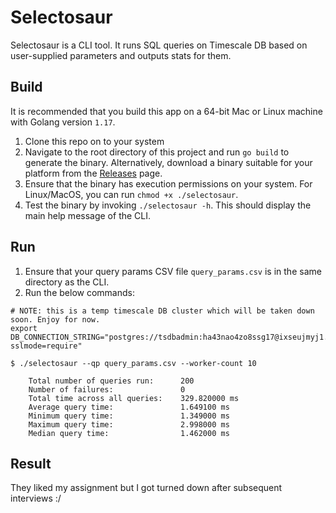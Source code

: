 # Selectosaur

Selectosaur is a CLI tool. It runs SQL queries on Timescale DB based on user-supplied parameters and outputs stats for them.

## Build
It is recommended that you build this app on a 64-bit Mac or Linux machine with Golang version `1.17`.

1. Clone this repo on to your system
2. Navigate to the root directory of this project and run `go build` to generate the binary. Alternatively, download a binary suitable for your platform from the [Releases](https://github.com/duaraghav8/selectosaur/releases) page.
3. Ensure that the binary has execution permissions on your system. For Linux/MacOS, you can run `chmod +x ./selectosaur`.
4. Test the binary by invoking `./selectosaur -h`. This should display the main help message of the CLI.

## Run
1. Ensure that your query params CSV file `query_params.csv` is in the same directory as the CLI.
2. Run the below commands:

```shell
# NOTE: this is a temp timescale DB cluster which will be taken down soon. Enjoy for now.
export DB_CONNECTION_STRING="postgres://tsdbadmin:ha43nao4zo8ssg17@ixseujmyj1.rmdomcteja.tsdb.cloud.timescale.com:31703/tsdb?sslmode=require"

$ ./selectosaur --qp query_params.csv --worker-count 10

    Total number of queries run:      200
    Number of failures:               0
    Total time across all queries:    329.820000 ms
    Average query time:               1.649100 ms
    Minimum query time:               1.349000 ms
    Maximum query time:               2.998000 ms
    Median query time:                1.462000 ms

```

## Result
They liked my assignment but I got turned down after subsequent interviews :/
